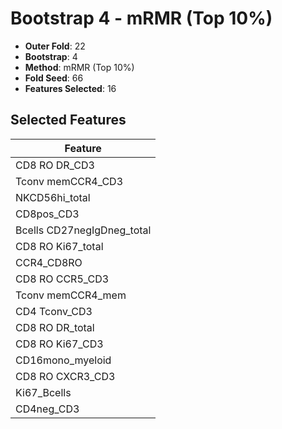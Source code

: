 # Bootstrap 4 - mRMR (Top 10%)

- **Outer Fold**: 22
- **Bootstrap**: 4
- **Method**: mRMR (Top 10%)
- **Fold Seed**: 66
- **Features Selected**: 16

## Selected Features

| Feature |
|---------|
| CD8 RO DR_CD3 |
| Tconv memCCR4_CD3 |
| NKCD56hi_total |
| CD8pos_CD3 |
| Bcells CD27negIgDneg_total |
| CD8 RO Ki67_total |
| CCR4_CD8RO |
| CD8 RO CCR5_CD3 |
| Tconv memCCR4_mem |
| CD4 Tconv_CD3 |
| CD8 RO DR_total |
| CD8  RO Ki67_CD3 |
| CD16mono_myeloid |
| CD8 RO CXCR3_CD3 |
| Ki67_Bcells |
| CD4neg_CD3 |

